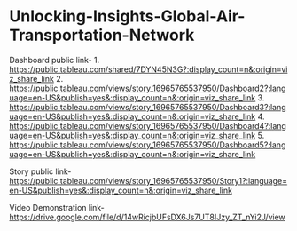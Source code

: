 # Unlocking-Insights-Global-Air-Transportation-Network

Dashboard public link- 1.	https://public.tableau.com/shared/7DYN45N3G?:display_count=n&:origin=viz_share_link
2.	https://public.tableau.com/views/story_16965765537950/Dashboard2?:language=en-US&publish=yes&:display_count=n&:origin=viz_share_link
3.	https://public.tableau.com/views/story_16965765537950/Dashboard3?:language=en-US&publish=yes&:display_count=n&:origin=viz_share_link
4.	https://public.tableau.com/views/story_16965765537950/Dashboard4?:language=en-US&publish=yes&:display_count=n&:origin=viz_share_link
5.	https://public.tableau.com/views/story_16965765537950/Dashboard5?:language=en-US&publish=yes&:display_count=n&:origin=viz_share_link

Story public link- https://public.tableau.com/views/story_16965765537950/Story1?:language=en-US&publish=yes&:display_count=n&:origin=viz_share_link

Video Demonstration link- https://drive.google.com/file/d/14wRicjbUFsDX6Js7UT8IJzy_ZT_nYi2J/view
